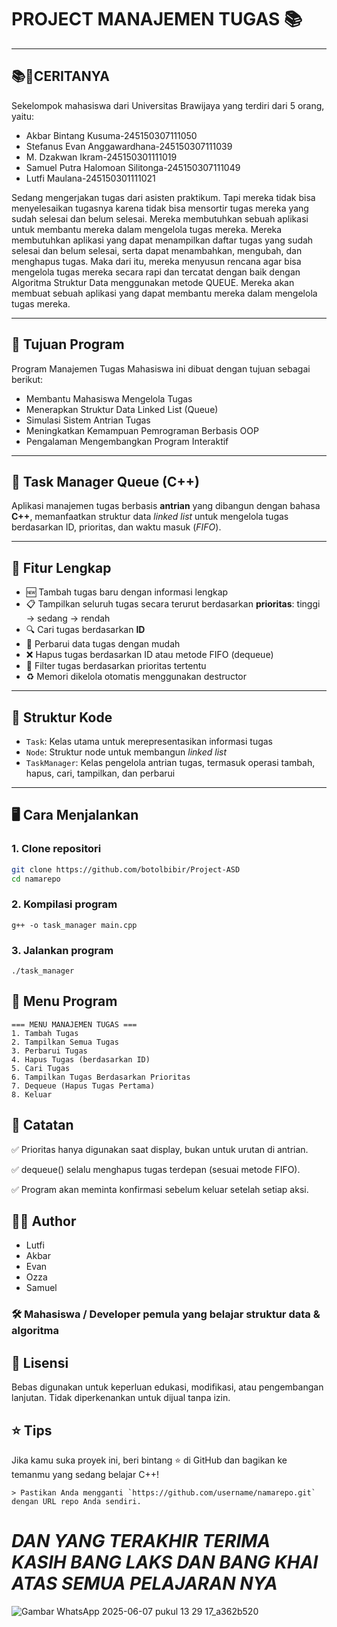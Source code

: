 # PROJECT MANAJEMEN TUGAS 📚

---
## 📚📖CERITANYA
Sekelompok mahasiswa dari Universitas Brawijaya yang terdiri dari 5 orang, yaitu:

- Akbar Bintang Kusuma-245150307111050
- Stefanus Evan Anggawardhana-245150307111039
- M. Dzakwan Ikram-245150301111019
- Samuel Putra Halomoan Silitonga-245150307111049
- Lutfi Maulana-245150301111021
  
Sedang mengerjakan tugas dari asisten praktikum. Tapi mereka tidak bisa menyelesaikan tugasnya karena tidak bisa mensortir tugas mereka yang sudah selesai dan belum selesai. Mereka membutuhkan sebuah aplikasi untuk membantu mereka dalam mengelola tugas mereka. Mereka membutuhkan aplikasi yang dapat menampilkan daftar tugas yang sudah selesai dan belum selesai, serta dapat menambahkan, mengubah, dan menghapus tugas. Maka dari itu, mereka menyusun rencana agar bisa mengelola tugas mereka secara rapi dan tercatat dengan baik dengan Algoritma Struktur Data menggunakan metode QUEUE. Mereka akan membuat sebuah aplikasi yang dapat membantu mereka dalam mengelola tugas mereka.

---
## 🎯 Tujuan Program
Program Manajemen Tugas Mahasiswa ini dibuat dengan tujuan sebagai berikut:

- Membantu Mahasiswa Mengelola Tugas 
- Menerapkan Struktur Data Linked List (Queue)
- Simulasi Sistem Antrian Tugas
- Meningkatkan Kemampuan Pemrograman Berbasis OOP
- Pengalaman Mengembangkan Program Interaktif
    
---

## 🚀 Task Manager Queue (C++)

Aplikasi manajemen tugas berbasis **antrian** yang dibangun dengan bahasa **C++**, memanfaatkan struktur data _linked list_ untuk mengelola tugas berdasarkan ID, prioritas, dan waktu masuk (_FIFO_).

---

## 🔧 Fitur Lengkap

- 🆕 Tambah tugas baru dengan informasi lengkap
- 📋 Tampilkan seluruh tugas secara terurut berdasarkan **prioritas**: tinggi → sedang → rendah
- 🔍 Cari tugas berdasarkan **ID**
- 📝 Perbarui data tugas dengan mudah
- ❌ Hapus tugas berdasarkan ID atau metode FIFO (dequeue)
- 🎯 Filter tugas berdasarkan prioritas tertentu
- ♻️ Memori dikelola otomatis menggunakan destructor

---

## 🧠 Struktur Kode

- `Task`: Kelas utama untuk merepresentasikan informasi tugas
- `Node`: Struktur node untuk membangun _linked list_
- `TaskManager`: Kelas pengelola antrian tugas, termasuk operasi tambah, hapus, cari, tampilkan, dan perbarui

---

## 🖥️ Cara Menjalankan

### 1. Clone repositori
```bash
git clone https://github.com/botolbibir/Project-ASD
cd namarepo
```
### 2. Kompilasi program
```
g++ -o task_manager main.cpp
```
### 3. Jalankan program
```
./task_manager
```
## 📌 Menu Program
```
=== MENU MANAJEMEN TUGAS ===
1. Tambah Tugas
2. Tampilkan Semua Tugas
3. Perbarui Tugas
4. Hapus Tugas (berdasarkan ID)
5. Cari Tugas
6. Tampilkan Tugas Berdasarkan Prioritas
7. Dequeue (Hapus Tugas Pertama)
8. Keluar
```

## 📝 Catatan
✅ Prioritas hanya digunakan saat display, bukan untuk urutan di antrian.

✅ dequeue() selalu menghapus tugas terdepan (sesuai metode FIFO).

✅ Program akan meminta konfirmasi sebelum keluar setelah setiap aksi.

## 👨‍💻 Author
- Lutfi
- Akbar
- Evan
- Ozza
- Samuel

### 🛠 Mahasiswa / Developer pemula yang belajar struktur data & algoritma

## 📄 Lisensi
Bebas digunakan untuk keperluan edukasi, modifikasi, atau pengembangan lanjutan. Tidak diperkenankan untuk dijual tanpa izin.

## ⭐ Tips
Jika kamu suka proyek ini, beri bintang ⭐ di GitHub dan bagikan ke temanmu yang sedang belajar C++!
```
> Pastikan Anda mengganti `https://github.com/username/namarepo.git` dengan URL repo Anda sendiri.
```
# *DAN YANG TERAKHIR TERIMA KASIH BANG LAKS DAN BANG KHAI ATAS SEMUA PELAJARAN NYA*
![Gambar WhatsApp 2025-06-07 pukul 13 29 17_a362b520](https://github.com/user-attachments/assets/683ccf6d-6bce-4add-ba87-6c999820c8b3)
